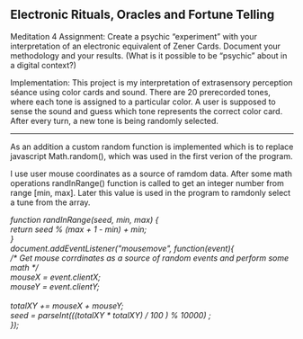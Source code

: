 ## Electronic Rituals, Oracles and Fortune Telling

Meditation 4
Assignment: Create a psychic “experiment” with your interpretation of an electronic equivalent of Zener Cards. Document your methodology and your results. (What is it possible to be “psychic” about in a digital context?)

Implementation: This project is my interpretation of extrasensory perception séance using color cards and sound. There are 20 prerecorded tones, where each tone is assigned to a particular color. A user is supposed to sense the sound and guess which tone represents the correct color card. After every turn, a new tone is being randomly selected.

---------------------------------

As an addition a custom random function is implemented which is to replace javascript Math.random(), which was used in the first verion of the program.

I use user mouse coordinates as a source of ramdom data. After some math operations randInRange() function is called to get an integer number from range [min, max]. Later this value is used in the program to ramdonly select a tune from the array.

<i>function randInRange(seed, min, max) {<br>
  return seed % (max + 1 - min) + min;<br>
}<br>
document.addEventListener("mousemove", function(event){<br>
  /* Get mouse corrdinates as a source of random events and perform some math */<br>
  mouseX = event.clientX;<br>
  mouseY = event.clientY;<br>
<br>
  totalXY += mouseX + mouseY;<br>
  seed = parseInt(((totalXY * totalXY) / 100 ) % 10000) ;<br>
});<br>
</i>
